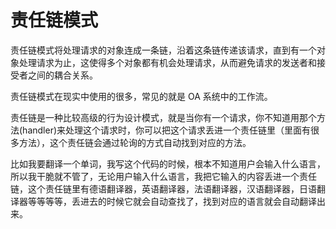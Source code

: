 # 责任链模式

责任链模式将处理请求的对象连成一条链，沿着这条链传递该请求，直到有一个对象处理请求为止，这使得多个对象都有机会处理请求，从而避免请求的发送者和接受者之间的耦合关系。

责任链模式在现实中使用的很多，常见的就是 OA 系统中的工作流。


责任链是一种比较高级的行为设计模式，就是当你有一个请求，你不知道用那个方法(handler)来处理这个请求时，你可以把这个请求丢进一个责任链里（里面有很多方法），这个责任链会通过轮询的方式自动找到对应的方法。

比如我要翻译一个单词，我写这个代码的时候，根本不知道用户会输入什么语言，所以我干脆就不管了，无论用户输入什么语言，我把它输入的内容丢进一个责任链，这个责任链里有德语翻译器，英语翻译器，法语翻译器，汉语翻译器，日语翻译器等等等等，丢进去的时候它就会自动查找了，找到对应的语言就会自动翻译出来。